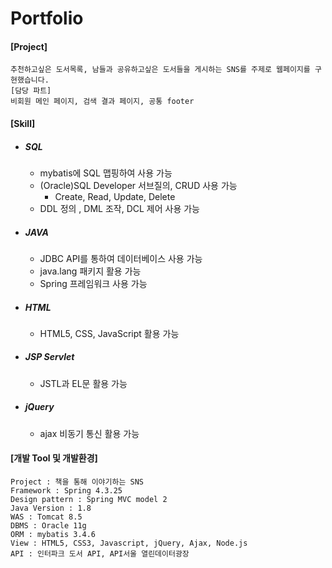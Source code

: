 # Portfolio
#### [Project]
    추천하고싶은 도서목록, 남들과 공유하고싶은 도서들을 게시하는 SNS를 주제로 웹페이지를 구현했습니다.
    [담당 파트]
    비회원 메인 페이지, 검색 결과 페이지, 공통 footer

#### [Skill]

* ##### *SQL*
    * mybatis에 SQL 맵핑하여 사용 가능
    * (Oracle)SQL Developer 서브질의, CRUD 사용 가능
        * Create, Read, Update, Delete
    * DDL 정의 , DML 조작, DCL 제어 사용 가능

* ##### *JAVA*
    * JDBC API를 통하여 데이터베이스 사용 가능
    * java.lang 패키지 활용 가능
    * Spring 프레임워크 사용 가능

* ##### *HTML*
    * HTML5, CSS, JavaScript 활용 가능

* ##### *JSP Servlet*
    * JSTL과 EL문 활용 가능

* ##### *jQuery*
    * ajax 비동기 통신 활용 가능

#### [개발 Tool 및 개발환경]
    Project : 책을 통해 이야기하는 SNS
    Framework : Spring 4.3.25
    Design pattern : Spring MVC model 2
    Java Version : 1.8
    WAS : Tomcat 8.5
    DBMS : Oracle 11g
    ORM : mybatis 3.4.6
    View : HTML5, CSS3, Javascript, jQuery, Ajax, Node.js
    API : 인터파크 도서 API, API서울 열린데이터광장
